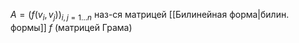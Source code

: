 $A=(f(v_{i},v_{j}))_{i,j=1\dots n}$ наз-ся матрицей [[Билинейная форма|билин. формы]] $f$ (матрицей Грама)